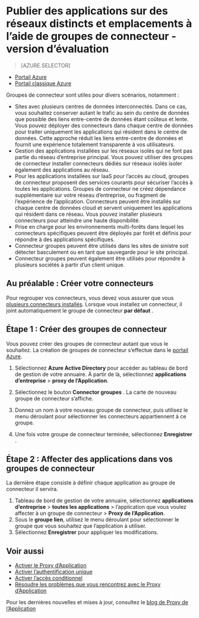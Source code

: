 <properties
    pageTitle="Utilisation des connecteurs Proxy d’Application Azure AD | Microsoft Azure"
    description="Explique comment créer et gérer des groupes de connecteurs dans Azure AD Application Proxy."
    services="active-directory"
    documentationCenter=""
    authors="kgremban"
    manager="femila"
    editor=""/>

<tags
    ms.service="active-directory"
    ms.workload="identity"
    ms.tgt_pltfrm="na"
    ms.devlang="na"
    ms.topic="article"
    ms.date="09/09/2016"
    ms.author="kgremban"/>


# <a name="publish-applications-on-separate-networks-and-locations-using-connector-groups---public-preview"></a>Publier des applications sur des réseaux distincts et emplacements à l’aide de groupes de connecteur - version d’évaluation

> [AZURE.SELECTOR]
- [Portail Azure](active-directory-application-proxy-connectors-azure-portal.md)
- [Portail classique Azure](active-directory-application-proxy-connectors.md)


Groupes de connecteur sont utiles pour divers scénarios, notamment :

- Sites avec plusieurs centres de données interconnectés. Dans ce cas, vous souhaitez conserver autant le trafic au sein du centre de données que possible des liens entre-centre de données étant coûteux et lente. Vous pouvez déployer des connecteurs dans chaque centre de données pour traiter uniquement les applications qui résident dans le centre de données. Cette approche réduit les liens entre-centre de données et fournit une expérience totalement transparente à vos utilisateurs.
- Gestion des applications installées sur les réseaux isolés qui ne font pas partie du réseau d’entreprise principal. Vous pouvez utiliser des groupes de connecteur installer connecteurs dédiés sur réseaux isolés isoler également des applications au réseau.
- Pour les applications installées sur IaaS pour l’accès au cloud, groupes de connecteur proposent des services courants pour sécuriser l’accès à toutes les applications. Groupes de connecteur ne créez dépendance supplémentaire sur votre réseau d’entreprise, ou fragment de l’expérience de l’application. Connecteurs peuvent être installés sur chaque centre de données cloud et servent uniquement les applications qui résident dans ce réseau. Vous pouvez installer plusieurs connecteurs pour atteindre une haute disponibilité.
- Prise en charge pour les environnements multi-forêts dans lequel les connecteurs spécifiques peuvent être déployés par forêt et définis pour répondre à des applications spécifiques.
- Connecteur groupes peuvent être utilisés dans les sites de sinistre soit détecter basculement ou en tant que sauvegarde pour le site principal.
- Connecteur groupes peuvent également être utilisés pour répondre à plusieurs sociétés à partir d’un client unique.

## <a name="prerequisite-create-your-connectors"></a>Au préalable : Créer votre connecteurs
Pour regrouper vos connecteurs, vous devez vous assurer que vous [plusieurs connecteurs installés](active-directory-application-proxy-enable.md). Lorsque vous installez un connecteur, il joint automatiquement le groupe de connecteur **par défaut** .

## <a name="step-1-create-connector-groups"></a>Étape 1 : Créer des groupes de connecteur
Vous pouvez créer des groupes de connecteur autant que vous le souhaitez. La création de groupes de connecteur s’effectue dans le [portail Azure](https://portal.azure.com).

1. Sélectionnez **Azure Active Directory** pour accéder au tableau de bord de gestion de votre annuaire. À partir de là, sélectionnez **applications d’entreprise** > **proxy de l’Application**.

2. Sélectionnez le bouton **Connector groupes** . La carte de nouveau groupe de connecteur s’affiche.

3. Donnez un nom à votre nouveau groupe de connecteur, puis utilisez le menu déroulant pour sélectionner les connecteurs appartiennent à ce groupe.

4. Une fois votre groupe de connecteur terminée, sélectionnez **Enregistrer** .

## <a name="step-2-assign-applications-to-your-connector-groups"></a>Étape 2 : Affecter des applications dans vos groupes de connecteur
La dernière étape consiste à définir chaque application au groupe de connecteur il servira.

1. Tableau de bord de gestion de votre annuaire, sélectionnez **applications d’entreprise** > **toutes les applications** > l’application que vous voulez affecter à un groupe de connecteur > **Proxy de l’Application**.
2. Sous le **groupe lien**, utilisez le menu déroulant pour sélectionner le groupe que vous souhaitez que l’application à utiliser.
3. Sélectionnez **Enregistrer** pour appliquer les modifications.


## <a name="see-also"></a>Voir aussi

- [Activer le Proxy d’Application](active-directory-application-proxy-enable.md)
- [Activer l’authentification unique](active-directory-application-proxy-sso-using-kcd.md)
- [Activer l’accès conditionnel](active-directory-application-proxy-conditional-access.md)
- [Résoudre les problèmes que vous rencontrez avec le Proxy d’Application](active-directory-application-proxy-troubleshoot.md)

Pour les dernières nouvelles et mises à jour, consultez le [blog de Proxy de l’Application](http://blogs.technet.com/b/applicationproxyblog/)
